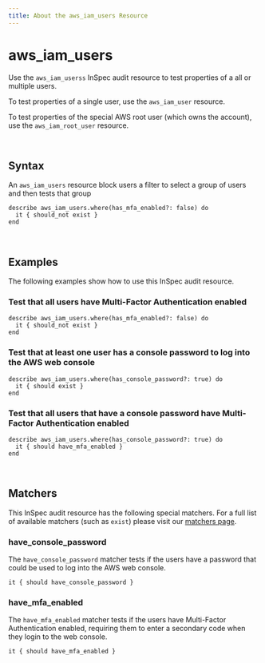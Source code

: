 ```yaml
---
title: About the aws_iam_users Resource
---
```


# aws_iam_users

Use the `aws_iam_userss` InSpec audit resource to test properties of a all or multiple users.

To test properties of a single user, use the `aws_iam_user` resource.

To test properties of the special AWS root user (which owns the account), use the `aws_iam_root_user` resource.

<br>

## Syntax

An `aws_iam_users` resource block users a filter to select a group of users and then tests that group

    describe aws_iam_users.where(has_mfa_enabled?: false) do
      it { should_not exist }
    end

<br>

## Examples

The following examples show how to use this InSpec audit resource.

### Test that all users have Multi-Factor Authentication enabled

    describe aws_iam_users.where(has_mfa_enabled?: false) do
      it { should_not exist }
    end

### Test that at least one user has a console password to log into the AWS web console

    describe aws_iam_users.where(has_console_password?: true) do
      it { should exist }
    end

### Test that all users that have a console password have Multi-Factor Authentication enabled

    describe aws_iam_users.where(has_console_password?: true) do
      it { should have_mfa_enabled }
    end

<br>

## Matchers

This InSpec audit resource has the following special matchers. For a full list of available matchers (such as `exist`) please visit our [matchers page](https://www.inspec.io/docs/reference/matchers/).

### have_console_password

The `have_console_password` matcher tests if the users have a password that could be used to log into the AWS web console.

    it { should have_console_password }

### have_mfa_enabled

The `have_mfa_enabled` matcher tests if the users have Multi-Factor Authentication enabled, requiring them to enter a secondary code when they login to the web console.

    it { should have_mfa_enabled }
